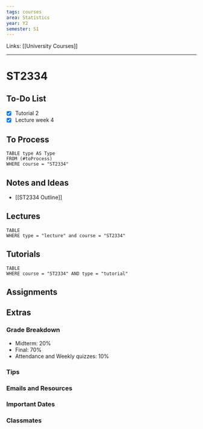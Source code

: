 ```yaml
---
tags: courses
area: Statistics
year: Y2
semester: S1
---
```

Links: [[University Courses]]
___
# ST2334

## To-Do List
- [x] Tutorial 2
- [x] Lecture week 4

## To Process
```dataview
TABLE type AS Type
FROM (#toProcess)
WHERE course = "ST2334"
```

## Notes and Ideas
- [[ST2334 Outline]]

## Lectures
```dataview
TABLE
WHERE type = "lecture" and course = "ST2334"
```

## Tutorials
```dataview
TABLE
WHERE course = "ST2334" AND type = "tutorial"
```

## Assignments

## Extras
### Grade Breakdown
- Midterm: 20%
- Final: 70%
- Attendance and Weekly quizzes: 10%

### Tips
### Emails and Resources
### Important Dates
### Classmates